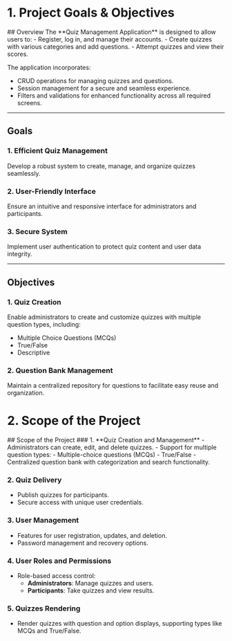 <h1>1. Project Goals & Objectives </h1>
## Overview
The **Quiz Management Application** is designed to allow users to:
- Register, log in, and manage their accounts.
- Create quizzes with various categories and add questions.
- Attempt quizzes and view their scores.

The application incorporates:
- CRUD operations for managing quizzes and questions.
- Session management for a secure and seamless experience.
- Filters and validations for enhanced functionality across all required screens.

---

## Goals
### 1. **Efficient Quiz Management**
   Develop a robust system to create, manage, and organize quizzes seamlessly.

### 2. **User-Friendly Interface**
   Ensure an intuitive and responsive interface for administrators and participants.

### 3. **Secure System**
   Implement user authentication to protect quiz content and user data integrity.

---

## Objectives
### 1. **Quiz Creation**
   Enable administrators to create and customize quizzes with multiple question types, including:
   - Multiple Choice Questions (MCQs)
   - True/False
   - Descriptive

### 2. **Question Bank Management**
   Maintain a centralized repository for questions to facilitate easy reuse and organization.


<h1>2. Scope of the Project </h1>
## Scope of the Project
### 1. **Quiz Creation and Management**
   - Administrators can create, edit, and delete quizzes.
   - Support for multiple question types:
     - Multiple-choice questions (MCQs)
     - True/False
   - Centralized question bank with categorization and search functionality.

### 2. **Quiz Delivery**
   - Publish quizzes for participants.
   - Secure access with unique user credentials.

### 3. **User Management**
   - Features for user registration, updates, and deletion.
   - Password management and recovery options.

### 4. **User Roles and Permissions**
   - Role-based access control:
     - **Administrators**: Manage quizzes and users.
     - **Participants**: Take quizzes and view results.

### 5. **Quizzes Rendering**
   - Render quizzes with question and option displays, supporting types like MCQs and True/False.
